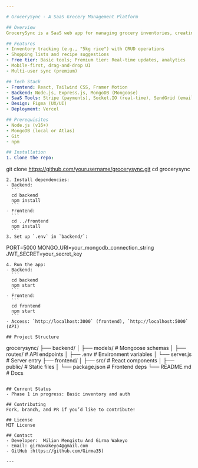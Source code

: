 ```yaml
---

# GrocerySync - A SaaS Grocery Management Platform

## Overview
GrocerySync is a SaaS web app for managing grocery inventories, creating shopping lists, and planning purchases. Aimed at individuals and small stores, it offers a free tier for basic features and a premium tier ($5/month) with real-time sync, analytics, and notifications. Built with MERN (MongoDB, Express.js, React, Node.js), it integrates Stripe, Socket.IO, and Tailwind CSS.

## Features
- Inventory tracking (e.g., "5kg rice") with CRUD operations  
- Shopping lists and recipe suggestions  
- Free tier: Basic tools; Premium tier: Real-time updates, analytics  
- Mobile-first, drag-and-drop UI  
- Multi-user sync (premium)

## Tech Stack
- Frontend: React, Tailwind CSS, Framer Motion  
- Backend: Node.js, Express.js, MongoDB (Mongoose)  
- SaaS Tools: Stripe (payments), Socket.IO (real-time), SendGrid (email)  
- Design: Figma (UX/UI)  
- Deployment: Vercel  

## Prerequisites
- Node.js (v16+)  
- MongoDB (local or Atlas)  
- Git  
- npm  

## Installation
1. Clone the repo:  
   ```
   git clone https://github.com/yourusername/grocerysync.git
   cd grocerysync
   ```
2. Install dependencies:  
   - Backend:  
     ```
     cd backend
     npm install
     ```
   - Frontend:  
     ```
     cd ../frontend
     npm install
     ```
3. Set up `.env` in `backend/`:  
   ```
   PORT=5000
   MONGO_URI=your_mongodb_connection_string
   JWT_SECRET=your_secret_key
   ```
4. Run the app:  
   - Backend:  
     ```
     cd backend
     npm start
     ```
   - Frontend:  
     ```
     cd frontend
     npm start
     ```
   - Access: `http://localhost:3000` (frontend), `http://localhost:5000` (API)

## Project Structure
```
grocerysync/
├── backend/
│   ├── models/        # Mongoose schemas
│   ├── routes/        # API endpoints
│   ├── .env           # Environment variables
│   └── server.js      # Server entry
├── frontend/
│   ├── src/           # React components
│   ├── public/        # Static files
│   └── package.json   # Frontend deps
└── README.md          # Docs
```

## Current Status
- Phase 1 in progress: Basic inventory and auth  

## Contributing
Fork, branch, and PR if you’d like to contribute!

## License
MIT License

## Contact
- Developer:  Milion Mengistu And Girma Wakeyo
- Email: girmawakeyo4@gmail.com
- GitHub :https://github.com/Girma35)

---
```

